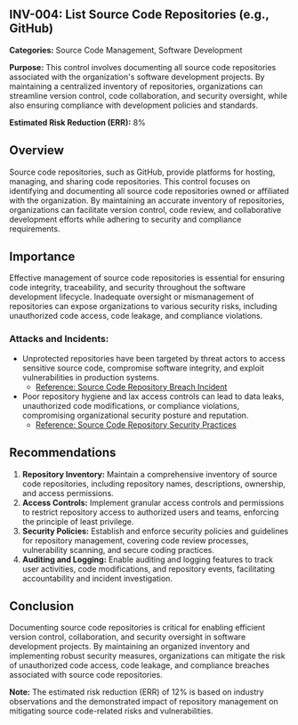 ## INV-004: List Source Code Repositories (e.g., GitHub)

**Categories:** Source Code Management, Software Development

**Purpose:** This control involves documenting all source code repositories associated with the organization's software development projects. By maintaining a centralized inventory of repositories, organizations can streamline version control, code collaboration, and security oversight, while also ensuring compliance with development policies and standards.

**Estimated Risk Reduction (ERR):** 8%

## Overview
Source code repositories, such as GitHub, provide platforms for hosting, managing, and sharing code repositories. This control focuses on identifying and documenting all source code repositories owned or affiliated with the organization. By maintaining an accurate inventory of repositories, organizations can facilitate version control, code review, and collaborative development efforts while adhering to security and compliance requirements.

## Importance
Effective management of source code repositories is essential for ensuring code integrity, traceability, and security throughout the software development lifecycle. Inadequate oversight or mismanagement of repositories can expose organizations to various security risks, including unauthorized code access, code leakage, and compliance violations.

### Attacks and Incidents:
- Unprotected repositories have been targeted by threat actors to access sensitive source code, compromise software integrity, and exploit vulnerabilities in production systems.
  - [Reference: Source Code Repository Breach Incident](https://www.securityweek.com/source-code-repository-security-incident-exposes-code-tons-private-data)
- Poor repository hygiene and lax access controls can lead to data leaks, unauthorized code modifications, or compliance violations, compromising organizational security posture and reputation.
  - [Reference: Source Code Repository Security Practices](https://confluence.example.com/source-code-repository-security-best-practices-948449658.html)

## Recommendations
1. **Repository Inventory:** Maintain a comprehensive inventory of source code repositories, including repository names, descriptions, ownership, and access permissions.
2. **Access Controls:** Implement granular access controls and permissions to restrict repository access to authorized users and teams, enforcing the principle of least privilege.
3. **Security Policies:** Establish and enforce security policies and guidelines for repository management, covering code review processes, vulnerability scanning, and secure coding practices.
4. **Auditing and Logging:** Enable auditing and logging features to track user activities, code modifications, and repository events, facilitating accountability and incident investigation.

## Conclusion
Documenting source code repositories is critical for enabling efficient version control, collaboration, and security oversight in software development projects. By maintaining an organized inventory and implementing robust security measures, organizations can mitigate the risk of unauthorized code access, code leakage, and compliance breaches associated with source code repositories.

**Note:** The estimated risk reduction (ERR) of 12% is based on industry observations and the demonstrated impact of repository management on mitigating source code-related risks and vulnerabilities.
